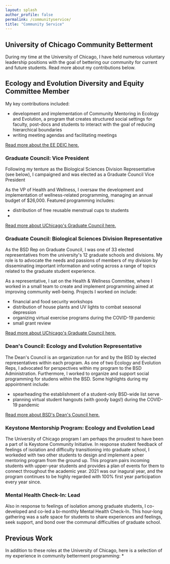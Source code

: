 ```yaml
---
layout: splash
author_profile: false
permalink: /communityservice/
title: "Community Service"
---
```


## University of Chicago Community Betterment

During my time at the University of Chicago, I have held numerous voluntary leadership positions with the goal of bettering our community for current and future students. Read more about my contributions below.

## Ecology and Evolution Diversity and Equity Committee Member

My key contributions included:
* development and implementation of Community Mentoring in Ecology and Evolution, a program that creates structured social settings for faculty, post-docs and students to interact with the goal of reducing hierarchical boundaries
* writing meeting agendas and facilitating meetings

[Read more about the EE DEIC here.](https://ecev-dei.bsd.uchicago.edu/)

### Graduate Council: Vice President 
Following my tenture as the Biological Sciences Division Representative (see below), I campaigned and was elected as a Graduate Council Vice President 

As the VP of Health and Wellness, I oversaw the development and implementation of wellness-related programming, managing an annual budget of $26,000. Featured programming includes:
* distribution of free reusable menstrual cups to students
* 

[Read more about UChicago's Graduate Council here.](https://gc.uchicago.edu/)

### Graduate Council: Biological Sciences Division Representative
As the BSD Rep on Graduate Council, I was one of 33 elected representatives from the university's 12 graduate schools and divisions. My role is to advocate the needs and passions of members of my division by disseminating important information and voting across a range of topics related to the graduate student experience.

As a representative, I sat on the Health & Wellness Committee, where I worked in a small team to create and implement programming aimed at improving community well-being. Projects I worked on include:
* financial and food security workshops
* distribution of house plants and UV lights to combat seasonal depression
* organizing virtual exercise programs during the COVID-19 pandemic
* small grant review

[Read more about UChicago's Graduate Council here.](https://gc.uchicago.edu/)

### Dean's Council: Ecology and Evolution Representative
The Dean's Council is an organization run for and by the BSD by elected representatives within each program. As one of two Ecology and Evolution Reps, I advocated for perspectives within my program to the BSD Administration. Furthermore, I worked to organize and support social programming for studens within the BSD. Some highlights during my appointment include:
* spearheading the establishment of a student-only BSD-wide list serve
* planning virtual student hangouts (with goody bags!) during the COVID-19 pandemic

[Read more about BSD's Dean's Council here.](https://biosciences.uchicago.edu/current-students/groups)

### Keystone Mentorship Program: Ecology and Evolution Lead
The University of Chicago program I am perhaps the proudest to have been a part of is Keystone Community Initiative. In response student feedback of feelings of isolation and difficulty transitioning into graduate school, I workeded with two other students to design and implement a peer mentoring program from the ground up. This program pairs incoming students with upper-year students and provides a plan of events for them to connect throughout the academic year. 2021 was our inagural year, and the program continues to be highly regarded with 100% first year participation every year since.

### Mental Health Check-In: Lead
Also in response to feelings of isolation among graduate students, I co-developed and co-led a bi-monthly Mental Health Check-In. This hour-long gathering was a safe space for students to share experiences and feelings, seek support, and bond over the communal difficulties of graduate school. 

## Previous Work
In addition to these roles at the University of Chicago, here is a selection of my experience in community betterment programming:
* 

